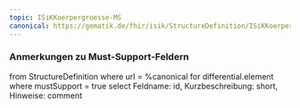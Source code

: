 ```yaml
---
topic: ISiKKoerpergroesse-MS
canonical: https://gematik.de/fhir/isik/StructureDefinition/ISiKKoerpergroesse
---
```


### Anmerkungen zu Must-Support-Feldern

<fql>
from
	StructureDefinition
where 
    url = %canonical
for differential.element
where mustSupport = true
select
	Feldname: id, Kurzbeschreibung: short, Hinweise: comment
</fql>

